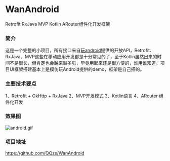 # WanAndroid
Retrofit  RxJava MVP  Kotlin ARouter组件化开发框架
### 简介
这是一个完整的小项目，所有接口来自[玩android](http://www.wanandroid.com/blog/show/2)提供的开放API，Retrofit、RxJava、MVP这些在移动应用开发都是十分常见的了，至于Kotlin虽然出来的时间不是很长，但肯定也会越来越多见，毕竟用起来还是很方便的，谁用谁知道。项目UI框架搭建基本上是模仿玩Android提供的demo，框架是自己搭的。

### 主要技术要点
1、Retrofit + OkHttp + RxJava
2、MVP开发模式
3、Kotlin语言
4、ARouter 组件化开发

### 效果图
![android.gif](https://upload-images.jianshu.io/upload_images/3183047-dafab0e8441d20e9.gif?imageMogr2/auto-orient/strip)
### 项目地址
https://github.com/QQzs/WanAndroid
